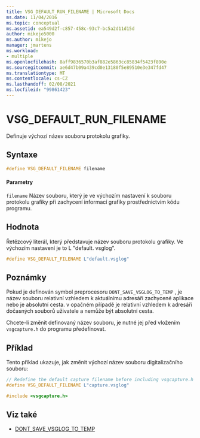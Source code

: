 ```yaml
---
title: VSG_DEFAULT_RUN_FILENAME | Microsoft Docs
ms.date: 11/04/2016
ms.topic: conceptual
ms.assetid: ea549d2f-c857-458c-93c7-bc5a2d11d15d
author: mikejo5000
ms.author: mikejo
manager: jmartens
ms.workload:
- multiple
ms.openlocfilehash: 8aff9836570b3af882e5863cc85834f5423f890e
ms.sourcegitcommit: ae6d47b09a439cd0e13180f5e89510e3e347fd47
ms.translationtype: MT
ms.contentlocale: cs-CZ
ms.lasthandoff: 02/08/2021
ms.locfileid: "99861423"
---
```

# <a name="vsg_default_run_filename"></a>VSG_DEFAULT_RUN_FILENAME
Definuje výchozí název souboru protokolu grafiky.

## <a name="syntax"></a>Syntaxe

```C++
#define VSG_DEFAULT_FILENAME filename
```

#### <a name="parameters"></a>Parametry
 `filename` Název souboru, který je ve výchozím nastavení k souboru protokolu grafiky při zachycení informací grafiky prostřednictvím kódu programu.

## <a name="value"></a>Hodnota
 Řetězcový literál, který představuje název souboru protokolu grafiky. Ve výchozím nastavení je to L "default. vsglog".

```C++
#define VSG_DEFAULT_FILENAME L"default.vsglog"
```

## <a name="remarks"></a>Poznámky
 Pokud je definován symbol preprocesoru `DONT_SAVE_VSGLOG_TO_TEMP` , je název souboru relativní vzhledem k aktuálnímu adresáři zachycené aplikace nebo je absolutní cesta. v opačném případě je relativní vzhledem k adresáři dočasných souborů uživatele a nemůže být absolutní cesta.

 Chcete-li změnit definovaný název souboru, je nutné jej před vložením `vsgcapture.h` do programu předefinovat.

## <a name="example"></a>Příklad
 Tento příklad ukazuje, jak změnit výchozí název souboru digitalizačního souboru:

```C++
// Redefine the default capture filename before including vsgcapture.h
#define VSG_DEFAULT_FILENAME L"capture.vsglog"

#include <vsgcapture.h>
```

## <a name="see-also"></a>Viz také
- [DONT_SAVE_VSGLOG_TO_TEMP](dont-save-vsglog-to-temp.md)